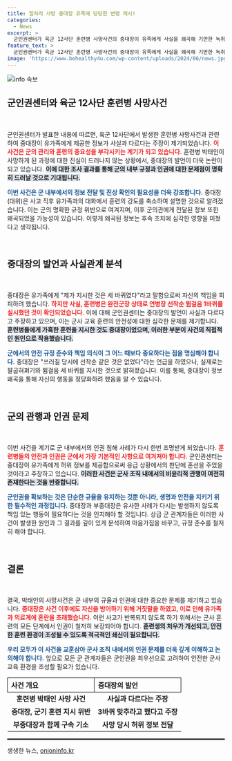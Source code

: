 ```yaml
---
title: 얼차려 사망 중대장 유족에 당당한 변명 제시!
categories:
  - News
excerpt: >
  군인권센터가 육군 12사단 훈련병 사망사건의 중대장이 유족에게 사실을 왜곡해 기만한 녹취록을 공개했다. 훈련 중 불법 절차와 의료 대처 미비로 인한 진실이 드러나며 충격을 주고 있다. 클릭해서 이 사건의 진실을 밝혀보세요!
feature_text: >
  군인권센터가 육군 12사단 훈련병 사망사건의 중대장이 유족에게 사실을 왜곡해 기만한 녹취록을 공개했다. 훈련 중 불법 절차와 의료 대처 미비로 인한 진실이 드러나며 충격을 주고 있다. 클릭해서 이 사건의 진실을 밝혀보세요!
image: 'https://www.behealthy4u.com/wp-content/uploads/2024/06/news.jpg'
---
```


<p><img src="https://www.behealthy4u.com/wp-content/uploads/2024/06/news.jpg" alt="info 속보" /></p>

<h2 data-ke-size="size26">군인권센터와 육군 12사단 훈련병 사망사건</h2>

<p data-ke-size="size16">&nbsp;</p>

<p>군인권센터가 발표한 내용에 따르면, 육군 12사단에서 발생한 훈련병 사망사건과 관련하여 중대장이 유가족에게 제공한 정보가 사실과 다르다는 주장이 제기되었습니다. <b><span style="color: #ee2323;">이 사건은 군의 관리와 훈련의 중요성을 부각시키는 계기가 되고 있습니다.</span></b> 훈련병 박태인이 사망하게 된 과정에 대한 진실이 드러나지 않는 상황에서, 중대장의 발언이 더욱 논란이 되고 있습니다. <b><span style="background-color: #21538527;">이에 대한 조사 결과를 통해 군의 내부 규정과 인권에 대한 문제점이 명확히 드러날 것으로 기대됩니다.</span></b> </p>

<p><b><span style="color: #1a5490;">이번 사건은 군 내부에서의 정보 전달 및 진상 확인의 필요성을 더욱 강조합니다.</span></b> 중대장(대위)은 사고 직후 유가족과의 대화에서 훈련의 강도를 축소하여 설명한 것으로 알려졌습니다. 이는 군의 명확한 규정 위반으로 여겨지며, 이후 군의관에게 전달된 정보 또한 왜곡되었을 가능성이 있습니다. 이렇게 왜곡된 정보는 후속 조치에 심각한 영향을 미쳤다고 생각됩니다. </p>

<p data-ke-size="size16">&nbsp;</p>

<h2 data-ke-size="size26">중대장의 발언과 사실관계 분석</h2>

<p data-ke-size="size16">&nbsp;</p>

<p>중대장은 유가족에게 "제가 지시한 것은 세 바퀴였다"라고 말함으로써 자신의 책임을 회피하려 했습니다. <b><span style="color: #ee2323;">하지만 사실, 훈련병은 완전군장 상태로 연병장 선착순 뜀걸음 1바퀴를 실시했던 것이 확인되었습니다.</span></b> 이에 대해 군인권센터는 중대장의 발언이 사실과 다르다고 주장하고 있으며, 이는 군사 교육 훈련의 안전성에 대한 심각한 문제를 제기합니다. <b><span style="background-color: #21538527;">훈련병들에게 가혹한 훈련을 지시한 것도 중대장이었으며, 이러한 부분이 사건의 직접적인 원인으로 작용했습니다.</span></b></p>

<p><b><span style="color: #1a5490;">군에서의 안전 규정 준수와 책임 의식이 그 어느 때보다 중요하다는 점을 명심해야 합니다.</span></b> 중대장은 "쓰러질 당시에 선착순 같은 것은 없었다"라는 언급을 하였으나, 실제로는 팔굽혀펴기와 뜀걸음 세 바퀴를 지시한 것으로 밝혀졌습니다. 이를 통해, 중대장이 정보 왜곡을 통해 자신의 행동을 정당화하려 했음을 알 수 있습니다.</p>

<p data-ke-size="size16">&nbsp;</p>

<h2 data-ke-size="size26">군의 관행과 인권 문제</h2>

<p data-ke-size="size16">&nbsp;</p>

<p>이번 사건을 계기로 군 내부에서의 인권 침해 사례가 다시 한번 조명받게 되었습니다. <b><span style="color: #ee2323;">훈련병들의 안전과 인권은 군에서 가장 기본적인 사항으로 여겨져야 합니다.</span></b> 군인권센터는 중대장이 유가족에게 허위 정보를 제공함으로써 응급 상황에서의 판단에 혼선을 주었을 것이라고 주장하고 있습니다. <b><span style="background-color: #21538527;">이러한 사건은 군사 조직 내에서의 비윤리적 관행이 여전히 존재한다는 것을 반증합니다.</span></b></p>

<p><b><span style="color: #1a5490;">군인권을 확보하는 것은 단순한 규율을 유지하는 것뿐 아니라, 생명과 안전을 지키기 위한 필수적인 과정입니다.</span></b> 중대장과 부중대장은 유사한 사례가 다시는 발생하지 않도록 책임 있는 행동이 필요하다는 것을 인지해야 할 것입니다. 상급 군 관계자들은 이러한 사건이 발생한 원인과 그 결과를 깊이 있게 분석하여 마음가짐을 바꾸고, 규정 준수를 철저히 해야 합니다.</p>

<p data-ke-size="size16">&nbsp;</p>

<h2 data-ke-size="size26">결론</h2>

<p data-ke-size="size16">&nbsp;</p>

<p>결국, 박태인의 사망사건은 군 내부의 규율과 인권에 대한 중요한 문제를 제기하고 있습니다. <b><span style="color: #ee2323;">중대장은 사건 이후에도 자신을 방어하기 위해 거짓말을 하였고, 이로 인해 유가족과 의료계에 혼란을 초래했습니다.</span></b> 이런 사고가 반복되지 않도록 하기 위해서는 군사 훈련의 모든 단계에서 인권이 철저히 보장되어야 합니다. <b><span style="background-color: #21538527;">훈련생의 처우가 개선되고, 안전한 훈련 환경이 조성될 수 있도록 적극적인 쇄신이 필요합니다.</span></b></p>

<p><b><span style="color: #1a5490;">우리 모두가 이 사건을 교훈삼아 군사 조직 내에서의 인권 문제를 더욱 깊게 이해하고 논의해야 합니다.</span></b> 앞으로 모든 군 관계자들은 군인권을 최우선으로 고려하여 안전한 군사 교육 환경을 조성할 필요가 있습니다.</p>

<table style="width: 100%; border-collapse: collapse;">
    <tr>
        <th style="text-align: left; width: 50%; border: 1px solid #000;">사건 개요</th>
        <th style="text-align: left; width: 50%; border: 1px solid #000;">중대장의 발언</th>
    </tr>
    <tr>
        <td style="text-align: center; height: 17px;"><b>훈련병 박태인 사망 사건</b></td>
        <td style="text-align: center; height: 17px;"><b>사실과 다르다는 주장</b></td>
    </tr>
    <tr>
        <td style="text-align: center; height: 17px;"><b>중대장, 군기 훈련 지시 위반</b></td>
        <td style="text-align: center; height: 17px;"><b>3바퀴 맞추라고 했다고 주장</b></td>
    </tr>
    <tr>
        <td style="text-align: center; height: 17px;"><b>부중대장과 함께 구속 기소</b></td>
        <td style="text-align: center; height: 17px;"><b>사망 당시 허위 정보 전달</b></td>
    </tr>
</table>

<hr style="border: 1px solid #000;" />
생생한 뉴스, <a href="https://onioninfo.kr" rel="dofollow">onioninfo.kr</a>


